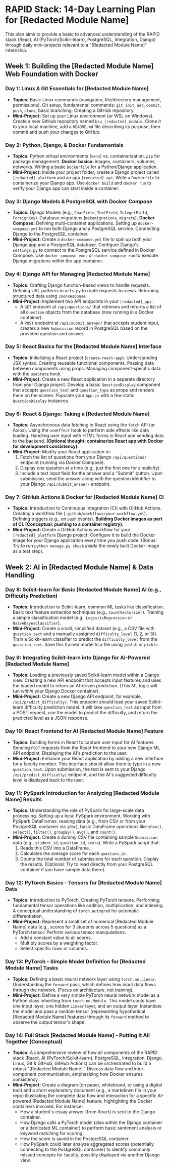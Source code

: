 # RAPID Stack: 14-Day Learning Plan for [Redacted Module Name]

This plan aims to provide a basic to advanced understanding of the RAPID stack (React, AI (PyTorch/Scikit-learn), PostgreSQL, Integration, Django) through daily mini-projects relevant to a "[Redacted Module Name]" internship.

## Week 1: Building the [Redacted Module Name] Web Foundation with Docker

### Day 1: Linux & Git Essentials for [Redacted Module Name]
*   **Topics:** Basic Linux commands (navigation, file/directory management, permissions). Git setup, fundamental commands: `git init`, `add`, `commit`, `push`, `clone`, basic branching. Creating a GitHub repository.
*   **Mini-Project:** Set up your Linux environment (or WSL on Windows). Create a new GitHub repository named `bsu_[redacted]_module`. Clone it to your local machine, add a `README.md` file describing its purpose, then commit and push your changes to GitHub.

### Day 2: Python, Django, & Docker Fundamentals
*   **Topics:** Python virtual environments (`venv`) vs. containerization. `pip` for package management. **Docker basics:** images, containers, volumes, networks. Writing a basic `Dockerfile` for a Python/Django application.
*   **Mini-Project:** Inside your project folder, create a Django project called `[redacted]_platform` and an app `[redacted]_api`. Write a `Dockerfile` to containerize your Django app. Use `docker build` and `docker run` to verify your Django app can start inside a container.

### Day 3: Django Models & PostgreSQL with Docker Compose
*   **Topics:** Django Models (e.g., `CharField`, `TextField`, `IntegerField`, `ForeignKey`). Database migrations (`makemigrations`, `migrate`). **Docker Compose:** Defining multi-container applications. Setting up `docker-compose.yml` to run both Django and a PostgreSQL service. Connecting Django to the PostgreSQL container.
*   **Mini-Project:** Create a `docker-compose.yml` file to spin up both your Django app and a PostgreSQL database. Configure Django's `settings.py` to connect to the PostgreSQL service defined in Docker Compose. Use `docker-compose exec` or `docker-compose run` to execute Django migrations within the app container.

### Day 4: Django API for Managing [Redacted Module Name]
*   **Topics:** Crafting Django function-based views to handle requests. Defining URL patterns in `urls.py` to route requests to views. Returning structured data using `JsonResponse`.
*   **Mini-Project:** Implement two API endpoints in your `[redacted]_api`:
    *   A `GET` endpoint at `/api/questions/` that retrieves and returns a list of all `Question` objects from the database (now running in a Docker container).
    *   A `POST` endpoint at `/api/submit_answer/` that accepts student input, creates a new `Submission` record in PostgreSQL based on the provided question and answer.

### Day 5: React Basics for the [Redacted Module Name] Interface
*   **Topics:** Initializing a React project (`create-react-app`). Understanding JSX syntax. Creating reusable functional components. Passing data between components using props. Managing component-specific data with the `useState` hook.
*   **Mini-Project:** Create a new React application in a separate directory from your Django project. Develop a basic `QuestionDisplay` component that accepts `question_text` and `question_type` as props and renders them on the screen. Populate your `App.js` with a few static `QuestionDisplay` instances.

### Day 6: React & Django: Taking a [Redacted Module Name]
*   **Topics:** Asynchronous data fetching in React using the `fetch` API (or Axios). Using the `useEffect` hook to perform side effects like data loading. Handling user input with HTML forms in React and sending data to the backend. **(Optional thought: containerize React app with Docker for development consistency).**
*   **Mini-Project:** Modify your React application to:
    1.  Fetch the list of questions from your Django `/api/questions/` endpoint (running via Docker Compose).
    2.  Display one question at a time (e.g., just the first one for simplicity).
    3.  Include a text input field for the answer and a "Submit" button. Upon submission, send the answer along with the question identifier to your Django `/api/submit_answer/` endpoint.

### Day 7: GitHub Actions & Docker for [Redacted Module Name] CI
*   **Topics:** Introduction to Continuous Integration (CI) with GitHub Actions. Creating a workflow file (`.github/workflows/your-workflow.yml`). Defining triggers (e.g., on `push` events). **Building Docker images as part of CI. (Conceptual: pushing to a container registry).**
*   **Mini-Project:** Create a GitHub Actions workflow for your `[redacted]_platform` Django project. Configure it to build the Docker image for your Django application every time you push code. (Bonus: Try to run `python manage.py check` *inside* the newly built Docker image as a test step).

## Week 2: AI in [Redacted Module Name] & Data Handling

### Day 8: Scikit-learn for Basic [Redacted Module Name] AI (e.g., Difficulty Prediction)
*   **Topics:** Introduction to Scikit-learn, common ML tasks like classification. Basic text feature extraction techniques (e.g., `CountVectorizer`). Training a simple classification model (e.g., `LogisticRegression` or `NaiveBayesClassifier`).
*   **Mini-Project:** Create a small, simplified dataset (e.g., a CSV file with `question_text` and a manually assigned `difficulty_level` (1, 2, or 3)). Train a Scikit-learn classifier to predict the `difficulty_level` from the `question_text`. Save this trained model to a file using `joblib` or `pickle`.

### Day 9: Integrating Scikit-learn into Django for AI-Powered [Redacted Module Name]
*   **Topics:** Loading a previously saved Scikit-learn model within a Django view. Creating a new API endpoint that accepts input features and uses the loaded model to return an AI-driven prediction. (This ML logic will run *within* your Django Docker container).
*   **Mini-Project:** Create a new Django API endpoint, for example, `/api/predict_difficulty/`. This endpoint should load your saved Scikit-learn difficulty prediction model. It will take `question_text` as input from a POST request, use the model to predict the difficulty, and return the predicted level as a JSON response.

### Day 10: React Frontend for AI [Redacted Module Name] Feature
*   **Topics:** Building forms in React to capture user input for AI features. Sending `POST` requests from the React frontend to your new Django ML API endpoint. Displaying the AI's prediction to the user.
*   **Mini-Project:** Enhance your React application by adding a new interface for a faculty member. This interface should allow them to type in a new `question_text`. Upon submission, the text is sent to your Django `/api/predict_difficulty/` endpoint, and the AI's suggested difficulty level is displayed back to the user.

### Day 11: PySpark Introduction for Analyzing [Redacted Module Name] Results
*   **Topics:** Understanding the role of PySpark for large-scale data processing. Setting up a local PySpark environment. Working with PySpark DataFrames: reading data (e.g., from CSV or from your PostgreSQL container via `jdbc`), basic DataFrame operations like `show()`, `select()`, `filter()`, `groupBy()`, `avg()`, and `count()`.
*   **Mini-Project:** Create a dummy CSV file containing sample `Submission` data (e.g., `student_id`, `question_id`, `score`). Write a PySpark script that:
    1.  Reads this CSV into a DataFrame.
    2.  Calculates the average score for each `question_id`.
    3.  Counts the total number of submissions for each question.
    Display the results. (Optional: Try to read directly from your PostgreSQL container if you have sample data there).

### Day 12: PyTorch Basics - Tensors for [Redacted Module Name] Data
*   **Topics:** Introduction to PyTorch. Creating PyTorch tensors. Performing fundamental tensor operations like addition, multiplication, and indexing. A conceptual understanding of `torch.autograd` for automatic differentiation.
*   **Mini-Project:** Represent a small set of numerical [Redacted Module Name] data (e.g., scores for 3 students across 5 questions) as a PyTorch tensor. Perform various tensor manipulations:
    *   Add a constant value to all scores.
    *   Multiply scores by a weighting factor.
    *   Select specific rows or columns.

### Day 13: PyTorch - Simple Model Definition for [Redacted Module Name] Tasks
*   **Topics:** Defining a basic neural network layer using `torch.nn.Linear`. Understanding the `forward` pass, which defines how input data flows through the network. (Focus on architecture, not training).
*   **Mini-Project:** Define a very simple PyTorch neural network model as a Python class inheriting from `torch.nn.Module`. This model could have one input layer, one hidden `Linear` layer, and an output layer. Instantiate the model and pass a random tensor (representing hypothetical [Redacted Module Name] features) through its `forward` method to observe the output tensor's shape.

### Day 14: Full Stack [Redacted Module Name] - Putting It All Together (Conceptual)
*   **Topics:** A comprehensive review of how all components of the RAPID stack (React, AI (PyTorch/Scikit-learn), PostgreSQL, Integration, Django, Linux, Git & GitHub, GitHub Actions) can be orchestrated to build a robust "[Redacted Module Name]." Discuss data flow and inter-component communication, emphasizing how Docker ensures consistency.
*   **Mini-Project:** Create a diagram (on paper, whiteboard, or using a digital tool) and a short explanatory document (e.g., a markdown file in your repo) illustrating the complete data flow and interaction for a specific AI-powered [Redacted Module Name] feature, highlighting the Docker containers involved. For instance:
    *   How a student's essay answer (from React) is sent to the Django container.
    *   How Django calls a PyTorch model (also within the Django container or a dedicated ML container) to perform basic sentiment analysis or keyword matching for scoring.
    *   How the score is saved in the PostgreSQL container.
    *   How PySpark could later analyze aggregated scores (potentially connecting to the PostgreSQL container) to identify commonly missed concepts for faculty, possibly displayed via another Django view.